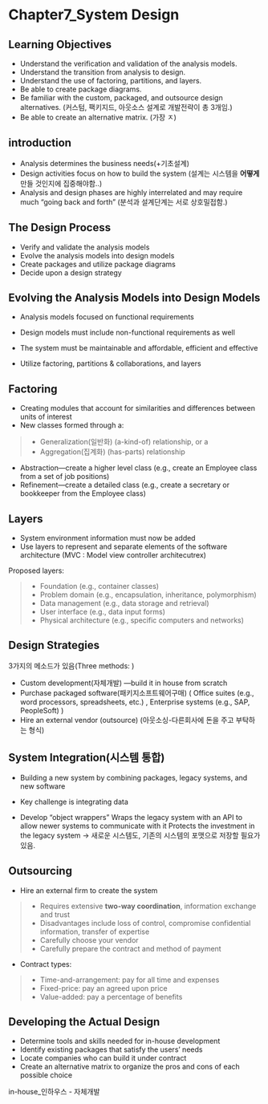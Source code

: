 # Chapter7_System Design

Learning Objectives
---
* Understand the verification and validation of the analysis models.
* Understand the transition from analysis to design.
* Understand the use of factoring, partitions, and layers.
* Be able to create package diagrams.
* Be familiar with the custom, packaged, and outsource design alternatives. (커스텀, 팩키지드, 아웃소스 설계로 개발전략이 총 3개임.)
* Be able to create an alternative matrix. (가장 ㅈ)



introduction
---
* Analysis determines the business needs(+기초설계)
* Design activities focus on how to build the system
  (설계는 시스템을 **어떻게** 만들 것인지에 집중해야함..)
* Analysis and design phases are highly interrelated and may require much “going back and forth” (분석과 설계단계는 서로 상호밀접함.)


The Design Process
---
* Verify and validate the analysis models
* Evolve the analysis models into design models
* Create packages and utilize package diagrams
* Decide upon a design strategy


Evolving the Analysis Models into Design Models
---
* Analysis models focused on functional requirements
* Design models must include non-functional requirements as well

*  The system must be maintainable and affordable, efficient and effective
* Utilize factoring, partitions & collaborations, and layers

Factoring
---
* Creating modules that account for similarities and differences between units of interest
* New classes formed through a:
>* Generalization(일반화) (a-kind-of) relationship, or a
>* Aggregation(집계화) (has-parts) relationship
* Abstraction—create a higher level class (e.g., create an Employee class from a set of job positions)
* Refinement—create a detailed class (e.g., create a secretary or bookkeeper from the Employee class)

Layers
---
* System environment information must now be added
* Use layers to represent and separate elements of the software architecture (MVC : Model view controller architecutrex)

Proposed layers:
>* Foundation (e.g., container classes)
>* Problem domain (e.g., encapsulation, inheritance, polymorphism)
>* Data management (e.g., data storage and retrieval)
>* User interface (e.g., data input forms)
>* Physical architecture (e.g., specific computers and networks)


Design Strategies
---
3가지의 메소드가 있음(Three methods: )
* Custom development(자체개발) —build it in house from scratch
* Purchase packaged software(패키지소프트웨어구매) ( Office suites (e.g., word processors, spreadsheets, etc.) , Enterprise systems (e.g., SAP, PeopleSoft) )
* Hire an external vendor (outsource) (아웃소싱-다른회사에 돈을 주고 부탁하는 형식)


System Integration(시스템 통합)
---
* Building a new system by combining packages, legacy systems, and new software
* Key challenge is integrating data

* Develop “object wrappers”
Wraps the legacy system with an API to allow newer systems to communicate with it
Protects the investment in the legacy system
 -> 새로운 시스템도, 기존의 시스템의 포맷으로 저장할 필요가 있음.

Outsourcing
---
* Hire an external firm to create the system
>* Requires extensive **two-way coordination**, information exchange and trust
>* Disadvantages include loss of control, compromise confidential information, transfer of expertise
>* Carefully choose your vendor
>* Carefully prepare the contract and method of payment
* Contract types:
>* Time-and-arrangement: pay for all time and expenses
>* Fixed-price: pay an agreed upon price
>* Value-added: pay a percentage of benefits

Developing the Actual Design
---
* Determine tools and skills needed for in-house development 
* Identify existing packages that satisfy the users’ needs
* Locate companies who can build it under contract
* Create an alternative matrix to organize the pros and cons of each possible choice


in-house_인하우스 - 자체개발





